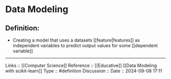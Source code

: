 # Data Modeling

## Definition:

- Creating a model that uses a datasets [[feature|features]] as independent variables to predict output values for some [[dependent variable]]
---
Links ::  [[Computer Science]] 
Reference ::  [[Educative]] [[Data Modeling with scikit-learn]]
Type :: #definition
Discussion ::
Date :: 2024-09-08 17:11